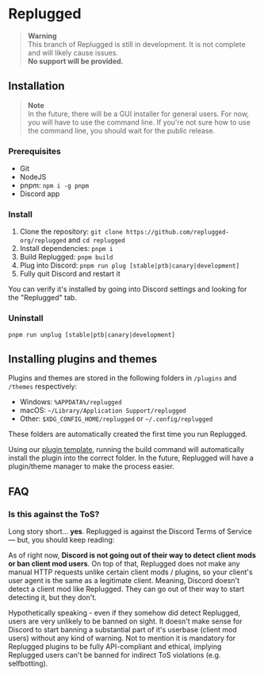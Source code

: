 # Replugged

> **Warning**  
> This branch of Replugged is still in development. It is not complete and will likely cause
> issues.  
> **No support will be provided.**

## Installation

> **Note**  
> In the future, there will be a GUI installer for general users. For now, you will have to use the
> command line. If you're not sure how to use the command line, you should wait for the public
> release.

### Prerequisites

- Git
- NodeJS
- pnpm: `npm i -g pnpm`
- Discord app

### Install

1. Clone the repository: `git clone https://github.com/replugged-org/replugged` and `cd replugged`
2. Install dependencies: `pnpm i`
3. Build Replugged: `pnpm build`
4. Plug into Discord: `pnpm run plug [stable|ptb|canary|development]`
5. Fully quit Discord and restart it

You can verify it's installed by going into Discord settings and looking for the "Replugged" tab.

### Uninstall

`pnpm run unplug [stable|ptb|canary|development]`

## Installing plugins and themes

Plugins and themes are stored in the following folders in `/plugins` and `/themes` respectively:

- Windows: `%APPDATA%/replugged`
- macOS: `~/Library/Application Support/replugged`
- Other: `$XDG_CONFIG_HOME/replugged` or `~/.config/replugged`

These folders are automatically created the first time you run Replugged.

Using our [plugin template](https://github.com/replugged-org/plugin-template), running the build
command will automatically install the plugin into the correct folder. In the future, Replugged will
have a plugin/theme manager to make the process easier.

## FAQ

### Is this against the ToS?

Long story short... **yes**. Replugged is against the Discord Terms of Service — but, you should
keep reading:

As of right now, **Discord is not going out of their way to detect client mods or ban client mod
users**. On top of that, Replugged does not make any manual HTTP requests unlike certain client mods
/ plugins, so your client's user agent is the same as a legitimate client. Meaning, Discord doesn't
detect a client mod like Replugged. They can go out of their way to start detecting it, but they
don't.

Hypothetically speaking - even if they somehow did detect Replugged, users are very unlikely to be
banned on sight. It doesn't make sense for Discord to start banning a substantial part of it's
userbase (client mod users) without any kind of warning. Not to mention it is mandatory for
Replugged plugins to be fully API-compliant and ethical, implying Replugged users can't be banned
for indirect ToS violations (e.g. selfbotting).
